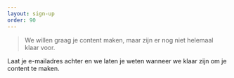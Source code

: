 ```yaml
---
layout: sign-up
order: 90
---
```


> We willen graag je content maken, maar zijn er nog niet helemaal klaar voor.

Laat je e-mailadres achter en we laten je weten wanneer we klaar zijn om je content te maken.
